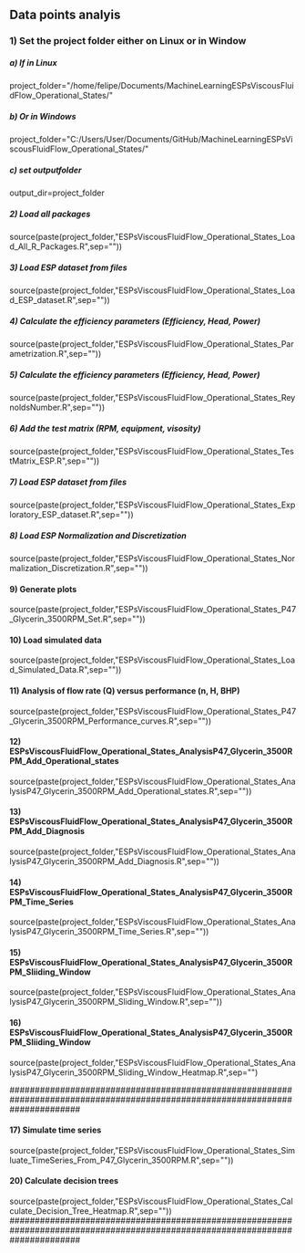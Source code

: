## Data points analyis
### 1) Set the project folder either on Linux or in Window
##### a) If in Linux
project_folder="/home/felipe/Documents/MachineLearningESPsViscousFluidFlow_Operational_States/"

##### b) Or in Windows
project_folder="C:/Users/User/Documents/GitHub/MachineLearningESPsViscousFluidFlow_Operational_States/"

##### c) set outputfolder
output_dir=project_folder

##### 2) Load all packages
source(paste(project_folder,"ESPsViscousFluidFlow_Operational_States_Load_All_R_Packages.R",sep=""))

##### 3) Load ESP dataset from files
source(paste(project_folder,"ESPsViscousFluidFlow_Operational_States_Load_ESP_dataset.R",sep=""))

##### 4) Calculate the efficiency parameters (Efficiency, Head, Power)
source(paste(project_folder,"ESPsViscousFluidFlow_Operational_States_Parametrization.R",sep=""))

##### 5) Calculate the efficiency parameters (Efficiency, Head, Power)
source(paste(project_folder,"ESPsViscousFluidFlow_Operational_States_ReynoldsNumber.R",sep=""))

##### 6) Add the test matrix (RPM, equipment, visosity)
source(paste(project_folder,"ESPsViscousFluidFlow_Operational_States_TestMatrix_ESP.R",sep=""))

##### 7) Load ESP dataset from files
source(paste(project_folder,"ESPsViscousFluidFlow_Operational_States_Exploratory_ESP_dataset.R",sep=""))

##### 8) Load ESP Normalization and Discretization
source(paste(project_folder,"ESPsViscousFluidFlow_Operational_States_Normalization_Discretization.R",sep=""))

#### 9) Generate plots
source(paste(project_folder,"ESPsViscousFluidFlow_Operational_States_P47_Glycerin_3500RPM_Set.R",sep=""))

#### 10) Load simulated data
source(paste(project_folder,"ESPsViscousFluidFlow_Operational_States_Load_Simulated_Data.R",sep=""))

#### 11) Analysis of flow rate (Q) versus performance (n, H, BHP)
source(paste(project_folder,"ESPsViscousFluidFlow_Operational_States_P47_Glycerin_3500RPM_Performance_curves.R",sep=""))

#### 12) ESPsViscousFluidFlow_Operational_States_AnalysisP47_Glycerin_3500RPM_Add_Operational_states
source(paste(project_folder,"ESPsViscousFluidFlow_Operational_States_AnalysisP47_Glycerin_3500RPM_Add_Operational_states.R",sep=""))

#### 13) ESPsViscousFluidFlow_Operational_States_AnalysisP47_Glycerin_3500RPM_Add_Diagnosis
source(paste(project_folder,"ESPsViscousFluidFlow_Operational_States_AnalysisP47_Glycerin_3500RPM_Add_Diagnosis.R",sep=""))

#### 14) ESPsViscousFluidFlow_Operational_States_AnalysisP47_Glycerin_3500RPM_Time_Series
source(paste(project_folder,"ESPsViscousFluidFlow_Operational_States_AnalysisP47_Glycerin_3500RPM_Time_Series.R",sep=""))

#### 15) ESPsViscousFluidFlow_Operational_States_AnalysisP47_Glycerin_3500RPM_Sliiding_Window
source(paste(project_folder,"ESPsViscousFluidFlow_Operational_States_AnalysisP47_Glycerin_3500RPM_Sliding_Window.R",sep=""))

#### 16) ESPsViscousFluidFlow_Operational_States_AnalysisP47_Glycerin_3500RPM_Sliiding_Window
source(paste(project_folder,"ESPsViscousFluidFlow_Operational_States_AnalysisP47_Glycerin_3500RPM_Sliding_Window_Heatmap.R",sep="")


##############################################################################################################################
#### 17) Simulate time series
source(paste(project_folder,"ESPsViscousFluidFlow_Operational_States_Simluate_TimeSeries_From_P47_Glycerin_3500RPM.R",sep=""))

#### 20) Calculate decision trees
source(paste(project_folder,"ESPsViscousFluidFlow_Operational_States_Calculate_Decision_Tree_Heatmap.R",sep=""))
##############################################################################################################################


